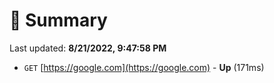 # 📖 Summary
Last updated: **8/21/2022, 9:47:58 PM**

- `GET` [https://google.com](https://google.com) - **Up** (171ms)
